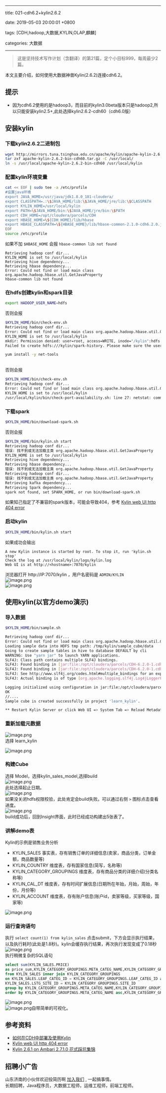 
---

title: 021-cdh6.2+kylin2.6.2

date: 2019-05-03 20:00:01 +0800

tags: [CDH,hadoop,大数据,KYLIN,OLAP,麒麟]

categories: 大数据

---

> 这是坚持技术写作计划（含翻译）的第21篇，定个小目标999，每周最少2篇。


本文主要介绍，如何使用大数据神兽Kylin(2.6.2)连接cdh6.2。

<!-- more -->

<a name="kHqRf"></a>
## 提示

- 因为cdh6.2使用的是hadoop3，而目前的kylin3.0beta版本只是hadoop2,所以只能安装kylin2.5+,此处选择kylin2.6.2-cdh60（cdh6.0版）

<a name="0cU6y"></a>
## 安装kylin
<a name="ZtEd1"></a>
### 下载kylin2.6.2二进制包

```bash
wget http://mirrors.tuna.tsinghua.edu.cn/apache/kylin/apache-kylin-2.6.2/apache-kylin-2.6.2-bin-cdh60.tar.gz
tar zxf apache-kylin-2.6.2-bin-cdh60.tar.gz -C /usr/local/
ln -s /usr/local/apache-kylin-2.6.2-bin-cdh60 /usr/local/kylin
```

<a name="NtEtw"></a>
### 配置kylin环境变量

```bash
cat << EOF | sudo tee -a /etc/profile
#设置java环境
export JAVA_HOME=/usr/java/jdk1.8.0_181-cloudera/
export CLASSPATH=.:\$JAVA_HOME/lib:\$JAVA_HOME/jre/lib:\$CLASSPATH
export KYLIN_HOME=/usr/local/kylin
export PATH=\$JAVA_HOME/bin:\$JAVA_HOME/jre/bin:\$PATH
export CDH_HOME=/opt/cloudera/parcels/CDH
export HBASE_HOME=\${CDH_HOME}/lib/hbase
export HBASE_CLASSPATH=\${HBASE_HOME}/lib/hbase-common-2.1.0-cdh6.2.0.jar
EOF
source /etc/profile
```

如果不加 `$HBASE_HOME` 会报 `hbase-common lib not found` 

```
Retrieving hadoop conf dir...
KYLIN_HOME is set to /usr/local/kylin
Retrieving hive dependency...
Retrieving hbase dependency...
Error: Could not find or load main class org.apache.hadoop.hbase.util.GetJavaProperty
hbase-common lib not found
```

<a name="8xtqi"></a>
### 在hdfs创建kylin和spark目录

```bash
export HADOOP_USER_NAME=hdfs
```

否则会报
```bash
$KYLIN_HOME/bin/check-env.sh
Retrieving hadoop conf dir...
Error: Could not find or load main class org.apache.hadoop.hbase.util.GetJavaProperty
KYLIN_HOME is set to /usr/local/kylin
mkdir: Permission denied: user=root, access=WRITE, inode="/kylin":hdfs:supergroup:drwxr-xr-x
Failed to create hdfs:///kylin/spark-history. Please make sure the user has right to access hdfs:///kylin/spark-history
```

```bash
yum install -y net-tools
```
 <br />否则会报
```bash
$KYLIN_HOME/bin/check-env.sh
Retrieving hadoop conf dir...
Error: Could not find or load main class org.apache.hadoop.hbase.util.GetJavaProperty
KYLIN_HOME is set to /usr/local/kylin
/usr/local/kylin/bin/check-port-availability.sh: line 27: netstat: command not found
```

<a name="7pUpu"></a>
### 下载spark

```bash
$KYLIN_HOME/bin/download-spark.sh
```
否则会报 

```bash
$KYLIN_HOME/bin/kylin.sh start
Retrieving hadoop conf dir...
错误: 找不到或无法加载主类 org.apache.hadoop.hbase.util.GetJavaProperty
KYLIN_HOME is set to /usr/local/kylin
Retrieving hive dependency...
Retrieving hbase dependency...
错误: 找不到或无法加载主类 org.apache.hadoop.hbase.util.GetJavaProperty
Retrieving hadoop conf dir...
错误: 找不到或无法加载主类 org.apache.hadoop.hbase.util.GetJavaProperty
Retrieving kafka dependency...
Retrieving Spark dependency...
spark not found, set SPARK_HOME, or run bin/download-spark.sh
```

如果知己指定了不兼容的spark版本，可能会导致404，参考 [Kylin web UI http 404 error](https://issues.apache.org/jira/browse/KYLIN-3872)

<a name="xQuTy"></a>
### 启动kylin

```bash
$KYLIN_HOME/bin/kylin.sh start
```
如果成功会输出

```
A new Kylin instance is started by root. To stop it, run 'kylin.sh stop'
Check the log at /usr/local/kylin/logs/kylin.log
Web UI is at http://<hostname>:7070/kylin
```
浏览器打开 http://IP:7070/kylin ，用户名密码是 `ADMIN/KYLIN` <br />![image.png](https://cdn.nlark.com/yuque/0/2019/png/226273/1557482549401-ccd81caf-6b9f-4dad-8899-1262307ef09a.png#align=left&display=inline&height=445&name=image.png&originHeight=445&originWidth=822&size=19890&status=done&width=822)<br />![image.png](https://cdn.nlark.com/yuque/0/2019/png/226273/1557482608635-8a90d635-862f-4695-b3b7-93c634267a5c.png#align=left&display=inline&height=738&name=image.png&originHeight=738&originWidth=979&size=46329&status=done&width=979)

<a name="a3XdE"></a>
## 使用kylin(以官方demo演示)
<a name="kCo8L"></a>
### 导入数据

```bash
$KYLIN_HOME/bin/sample.sh

Retrieving hadoop conf dir...
Error: Could not find or load main class org.apache.hadoop.hbase.util.GetJavaProperty
Loading sample data into HDFS tmp path: /tmp/kylin/sample_cube/data
Going to create sample tables in hive to database DEFAULT by cli
WARNING: Use "yarn jar" to launch YARN applications.
SLF4J: Class path contains multiple SLF4J bindings.
SLF4J: Found binding in [jar:file:/opt/cloudera/parcels/CDH-6.2.0-1.cdh6.2.0.p0.967373/jars/log4j-slf4j-impl-2.8.2.jar!/org/slf4j/impl/StaticLoggerBinder.class]
SLF4J: Found binding in [jar:file:/opt/cloudera/parcels/CDH-6.2.0-1.cdh6.2.0.p0.967373/jars/slf4j-log4j12-1.7.25.jar!/org/slf4j/impl/StaticLoggerBinder.class]
SLF4J: See http://www.slf4j.org/codes.html#multiple_bindings for an explanation.
SLF4J: Actual binding is of type [org.apache.logging.slf4j.Log4jLoggerFactory]

Logging initialized using configuration in jar:file:/opt/cloudera/parcels/CDH-6.2.0-1.cdh6.2.0.p0.967373/jars/hive-common-2.1.1-cdh6.2.0.jar!/hive-log4j2.properties Async: false
OK
//....
Sample cube is created successfully in project 'learn_kylin'.

** Restart Kylin Server or click Web UI => System Tab => Reload Metadata to take effect **

```

<a name="aQUhJ"></a>
### 重新加载元数据
![image.png](https://cdn.nlark.com/yuque/0/2019/png/226273/1557483583704-c21d7c5b-00b8-4d77-a50f-dc8fd534fe86.png#align=left&display=inline&height=581&name=image.png&originHeight=581&originWidth=1641&size=124786&status=done&width=1641)<br />选择 learn_kylin

![image.png](https://cdn.nlark.com/yuque/0/2019/png/226273/1557483605102-3911751e-a861-4754-9dca-3b0311657f55.png#align=left&display=inline&height=149&name=image.png&originHeight=149&originWidth=222&size=7898&status=done&width=222)
<a name="UmJvr"></a>
### 构建Cube
选择 Model，选择kylin_sales_model,选择build<br />![image.png](https://cdn.nlark.com/yuque/0/2019/png/226273/1557483714167-c3f0370c-7a1a-4f46-a532-8123b4d4b9f6.png#align=left&display=inline&height=642&name=image.png&originHeight=642&originWidth=1901&size=80161&status=done&width=1901)<br />此处选择起止日期。<br />![image.png](https://cdn.nlark.com/yuque/0/2019/png/226273/1557483733469-dae19d83-b08a-4d72-9a05-1de253703e9f.png#align=left&display=inline&height=365&name=image.png&originHeight=365&originWidth=1512&size=26543&status=done&width=1512)<br />如果没关闭hdfs权限校验，此处肯定会build失败。可以通过右侧 `>` 图标点击查看进度。<br />![image.png](https://cdn.nlark.com/yuque/0/2019/png/226273/1557486437790-8e1c97a3-aebb-4866-857a-8ef3f0848d0c.png#align=left&display=inline&height=427&name=image.png&originHeight=427&originWidth=1871&size=53965&status=done&width=1871)<br />build成功后，回到Insight界面，此时已经成功构建出5张表了。

<a name="PBL8A"></a>
### 讲解demo表
Kylin的示例是销售业务分析

- KYLIN_SALES 事实表，存有销售订单的详细信息(卖家，商品分类，订单金额，商品数量等)
- KYLIN_COUNTRY 维度表，存有国家信息(简写，名称等)
- KYLIN_CATEGORY_GROUPINGS 维度表，存有商品分类的详细介绍(分类名称等)
- KYLIN_CAL_DT 维度表，存有时间扩展信息(日期所在年始，月始，周始，年份，月份等)
- KYLIN_ACCOUNT 维度表，存有账户信息(账户id，卖家等级，买家等级，国家等)

![image.png](https://cdn.nlark.com/yuque/0/2019/png/226273/1557486460421-1d88684e-825c-420d-9fdd-9e9717c28cb6.png#align=left&display=inline&height=576&name=image.png&originHeight=576&originWidth=1102&size=47232&status=done&width=1102)

<a name="5dwAT"></a>
### 运行查询语句
执行 `select count(1) from kylin_sales` 点击submit，下方会显示执行结果，以及执行耗时(此处是1.8秒)。kylin会缓存执行结果，再次执行发现变成了0.18秒<br />![image.png](https://cdn.nlark.com/yuque/0/2019/png/226273/1557486561989-c58f3430-7336-49dc-9b47-14c68fb8c6d6.png#align=left&display=inline&height=771&name=image.png&originHeight=771&originWidth=1870&size=80062&status=done&width=1870)<br />执行稍微复杂的SQL语句

```sql
select sum(KYLIN_SALES.PRICE) 
as price_sum,KYLIN_CATEGORY_GROUPINGS.META_CATEG_NAME,KYLIN_CATEGORY_GROUPINGS.CATEG_LVL2_NAME 
from KYLIN_SALES inner join KYLIN_CATEGORY_GROUPINGS
on KYLIN_SALES.LEAF_CATEG_ID = KYLIN_CATEGORY_GROUPINGS.LEAF_CATEG_ID and 
KYLIN_SALES.LSTG_SITE_ID = KYLIN_CATEGORY_GROUPINGS.SITE_ID
group by KYLIN_CATEGORY_GROUPINGS.META_CATEG_NAME,KYLIN_CATEGORY_GROUPINGS.CATEG_LVL2_NAME
order by KYLIN_CATEGORY_GROUPINGS.META_CATEG_NAME asc,KYLIN_CATEGORY_GROUPINGS.CATEG_LVL2_NAME desc
```
![image.png](https://cdn.nlark.com/yuque/0/2019/png/226273/1558172952282-191a44d2-d434-4aad-8eff-da8cb6f8fc76.png#align=left&display=inline&height=586&name=image.png&originHeight=586&originWidth=1456&size=63114&status=done&width=1456)<br />![image.png](https://cdn.nlark.com/yuque/0/2019/png/226273/1558172990808-29ba9fd6-dfab-4835-84df-c98c6fa80fb7.png#align=left&display=inline&height=638&name=image.png&originHeight=638&originWidth=1536&size=68562&status=done&width=1536)自带简单的可视化。

<a name="jXA3N"></a>
## 参考资料

- [如何在CDH中部署及使用Kylin](https://mp.weixin.qq.com/s?__biz=MzI4OTY3MTUyNg==∣=2247489540&idx=1&sn=a9a2c9bbb065987cd8756635c146800d)
- [Kylin web UI http 404 error](https://issues.apache.org/jira/browse/KYLIN-3872)
- [Kylin 2.6.1 on Ambari 2.7.1.0 花式踩坑集锦](https://zhuanlan.zhihu.com/p/62187552)

<a name="fb674066"></a>
## 招聘小广告

山东济南的小伙伴欢迎投简历啊 [加入我们](https://www.shunnengnet.com/index.php/Home/Contact/join.html) , 一起搞事情。<br />长期招聘，Java程序员，大数据工程师，运维工程师，前端工程师。

